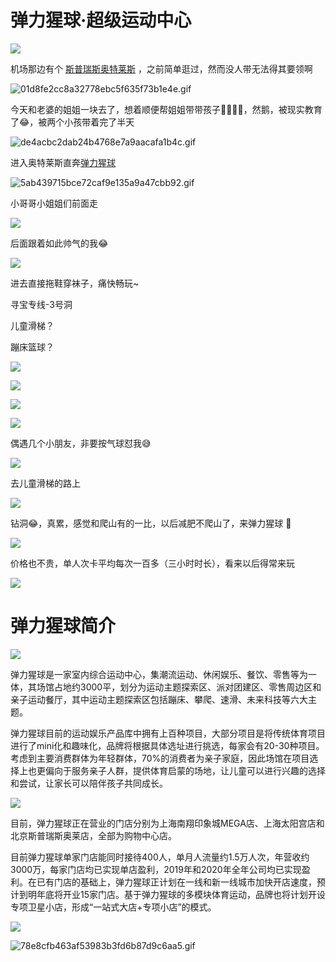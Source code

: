 # 弹力猩球·超级运动中心

![](https://z.wiki/images/20220212/2ed66c837cd841dca53c16e62c0ac2fc.png)

机场那边有个 [斯普瑞斯奥特莱斯](https://www.gaode.com/place/B000A87IPS) ，之前简单逛过，然而没人带无法得其要领啊

![01d8fe2cc8a32778ebc5f635f73b1e4e.gif](https://z.wiki/images/20220212/03d5993fbf7d4d1496e5ba2d07d030f0.gif)

今天和老婆的姐姐一块去了，想着顺便帮姐姐带带孩子😶‍🌫️😶‍🌫️，然鹅，被现实教育了😂，被两个小孩带着完了半天

![de4acbc2dab24b4768e7a9aacafa1b4c.gif](https://z.wiki/images/20220212/4d13e0aea5114879bb35fc75d6bfb495.gif)

进入奥特莱斯直奔[弹力猩球](https://www.gaode.com/detail/B0H2O5EUV5?citycode=110000) 

![5ab439715bce72caf9e135a9a47cbb92.gif](https://z.wiki/images/20220212/7158467b890d4f2d9a7252844deadae0.gif)

小哥哥小姐姐们前面走

![](https://z.wiki/images/20220403/ea41e7254fa349cab72893d081908ab4.png)

后面跟着如此帅气的我😂

![](https://z.wiki/images/20220403/e18d0f88923f41a084240a8502700e24.png)


进去直接拖鞋穿袜子，痛快畅玩~


寻宝专线-3号洞
<VideoPlayer src="https://z.wiki/autoupload/2022-11-15/59e55417e3e644f499d1dc4b2edee7b0.爬出山洞---.mp4" />

儿童滑梯？
<VideoPlayer src="https://z.wiki/autoupload/2022-11-15/f6652f746a574af383b59d46fdf5828a.儿童滑梯---.mp4" />

蹦床篮球？
<VideoPlayer src="https://z.wiki/autoupload/2022-11-15/f8d09e10fa474bca8204e542f695efc8.篮球--.mp4" />

![](https://z.wiki/images/20220212/80b2b6e8a8f349eea84c48014b64f08e.png)

![](https://z.wiki/images/20220212/e808f75f0c3d41af98bd251217728984.png)

![](https://z.wiki/images/20220212/e1ee2b878939466ba92ea8e57c5c2c7c.png)

![](https://z.wiki/images/20220212/a54a6f5a355248eba32fa3a6813e67d4.png)

偶遇几个小朋友，非要按气球怼我😅

![](https://z.wiki/images/20220212/554691f2332649adb9c8b48cb25b22c7.png)

去儿童滑梯的路上

![](https://z.wiki/images/20220212/4af73a2920f845e8913fb78699788ccd.png)

钻洞😂，真累，感觉和爬山有的一比，以后减肥不爬山了，来弹力猩球 🌚

![](https://z.wiki/images/20220212/7f33e3b269a0414eafe2fa934f27e662.png)

价格也不贵，单人次卡平均每次一百多（三小时时长），看来以后得常来玩

![](https://z.wiki/images/20220212/14b4fbf5a64c479eb012908b10849000.png)


# 弹力猩球简介

![](https://z.wiki/images/20220212/ea9778210a7e4dde8c5cdd325a6a4dc2.png)


弹力猩球是一家室内综合运动中心，集潮流运动、休闲娱乐、餐饮、零售等为一体，其场馆占地约3000平，划分为运动主题探索区、派对团建区、零售周边区和亲子运动餐厅，其中运动主题探索区包括蹦床、攀爬、速滑、未来科技等六大主题。

弹力猩球目前的运动娱乐产品库中拥有上百种项目，大部分项目是将传统体育项目进行了mini化和趣味化，品牌将根据具体选址进行挑选，每家会有20-30种项目。考虑到主要消费群体为年轻群体，70%的消费者为亲子家庭，因此场馆在项目选择上也更偏向于服务亲子人群，提供体育启蒙的场地，让儿童可以进行兴趣的选择和尝试，让家长可以陪伴孩子共同成长。

![](https://z.wiki/images/20220212/0d3286f1885147338e601e56810a71d4.png)

目前，弹力猩球正在营业的门店分别为上海南翔印象城MEGA店、上海太阳宫店和北京斯普瑞斯奥莱店，全部为购物中心店。

目前弹力猩球单家门店能同时接待400人，单月人流量约1.5万人次，年营收约3000万，每家门店均已实现单店盈利，2019年和2020年全年公司均已实现盈利。在已有门店的基础上，弹力猩球正计划在一线和新一线城市加快开店速度，预计到明年底将开业15家门店。基于弹力猩球的多模块体育运动，品牌也将计划开设专项卫星小店，形成“一站式大店+专项小店”的模式。

![](https://z.wiki/images/20220212/2ff64d08f3fa49529487bc9257107156.png)

![78e8cfb463af53983b3fd6b87d9c6aa5.gif](https://z.wiki/images/20220212/6c69eebcb02142528982f5757dc09938.gif)

